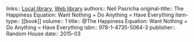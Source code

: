links:: [Local library](zotero://select/library/items/YSSYX5LM), [Web library](https://www.zotero.org/users/9751538/items/YSSYX5LM)
authors:: Neil Pasricha
original-title:: The Happiness Equation: Want Nothing + Do Anything = Have Everything
item-type:: [[book]]
volume:: 1
title:: @The Happiness Equation: Want Nothing + Do Anything = Have Everything
isbn:: 978-1-4735-5064-3
publisher:: Random House
date:: 2015-03

